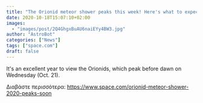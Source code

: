 ```yaml
---
title: "The Orionid meteor shower peaks this week! Here's what to expect."
date: 2020-10-18T15:07:10+02:00
images:
  - "images/post/2Q4GhgxBuAU6naiEYy4BW3.jpg"
author: "AstroBot"
categories: ["News"]
tags: ["space.com"]
draft: false
---
```


It's an excellent year to view the Orionids, which peak before dawn on Wednesday (Oct. 21). 

Διαβάστε περισσότερα: https://www.space.com/orionid-meteor-shower-2020-peaks-soon
